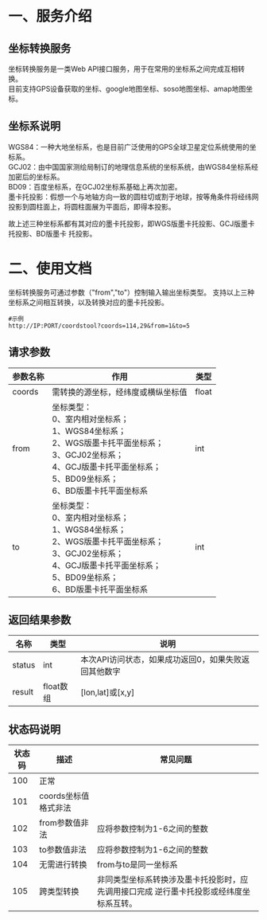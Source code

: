 # ⼀、服务介绍 
## 坐标转换服务 
坐标转换服务是⼀类Web API接⼝服务，⽤于在常⽤的坐标系之间完成互相转换。  
⽬前⽀持GPS设备获取的坐标、google地图坐标、soso地图坐标、amap地图坐标。   
## 坐标系说明 
WGS84：⼀种⼤地坐标系，也是⽬前⼴泛使⽤的GPS全球卫星定位系统使⽤的坐标系。   
GCJ02：由中国国家测绘局制订的地理信息系统的坐标系统，由WGS84坐标系经加密后的坐标系。   
BD09：百度坐标系，在GCJ02坐标系基础上再次加密。   
墨卡托投影：假想⼀个与地轴⽅向⼀致的圆柱切或割于地球，按等⻆条件将经纬⽹投影到圆柱⾯上，将圆柱⾯展为平⾯后，即得本投影。  

故上述三种坐标系都有其对应的墨卡托投影，即WGS版墨卡托投影、GCJ版墨卡托投影、BD版墨卡 托投影。

# ⼆、使⽤⽂档
坐标转换服务可通过参数（"from","to"）控制输⼊输出坐标类型。 
⽀持以上三种坐标系之间相互转换，以及转换对应的墨卡托投影。
```
#示例
http://IP:PORT/coordstool?coords=114,29&from=1&to=5
```

## 请求参数
|参数名称| 作用  | 类型  |
|---|---|---|
|coords   | 需转换的源坐标，经纬度或横纵坐标值  | float  |
| from  |坐标类型：<br>0、室内相对坐标系；<br>1、WGS84坐标系；<br>2、WGS版墨卡托平⾯坐标系；<br>3、GCJ02坐标系；<br>4、GCJ版墨卡托平⾯坐标系；<br>5、BD09坐标系；  <br>6、BD版墨卡托平⾯坐标系 | int  |
| to  |坐标类型：<br>0、室内相对坐标系；<br>1、WGS84坐标系；<br>2、WGS版墨卡托平⾯坐标系；<br>3、GCJ02坐标系；<br>4、GCJ版墨卡托平⾯坐标系；<br>5、BD09坐标系； <br>6、BD版墨卡托平⾯坐标系   |  int |

## 返回结果参数
| 名称     | 类型      | 说明                            |
|--------|---------|-------------------------------|
| status | int     | 本次API访问状态，如果成功返回0，如果失败返回其他数字 |
| result | float数组 | [lon,lat]或[x,y]               |

## 状态码说明

| 状态码 | 描述            | 常⻅问题                                         |
|-----|---------------|----------------------------------------------|
| 100 | 正常            |                                              |
| 101 | coords坐标值格式⾮法 |                                              |
| 102 | from参数值⾮法     | 应将参数控制为1-6之间的整数                              |
| 103 | to参数值⾮法       | 应将参数控制为1-6之间的整数                              |
| 104 | ⽆需进⾏转换        | from与to是同⼀坐标系                                |
| 105 | 跨类型转换         | ⾮同类型坐标系转换涉及墨卡托投影时，应先调⽤接⼝完成 逆⾏墨卡托投影或经纬度坐标系互转。 |


